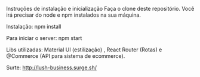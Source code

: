 Instruções de instalação e inicialização Faça o clone deste repositório. Você irá precisar do node e npm instalados na sua máquina.

Instalação: npm install

Para iniciar o server: npm start


Libs utilizadas: Material UI (estilização) , React Router (Rotas) e @Commerce (API para sistema de ecommerce). 

Surte: http://lush-business.surge.sh/
